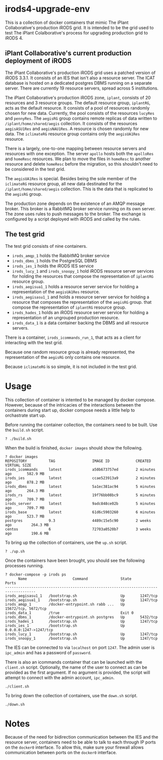 # irods4-upgrade-env

This is a collection of docker containers that mimic The iPlant Collaborative's production iRODS 
grid. It is intended to be the grid used to test The iPlant Colalborative's process for upgrading
production grid to iRODS 4.

## iPlant Collaborative's current production deployment of iRODS

The iPlant Collaborative's production iRODS grid uses a patched version of iRODS 3.3.1. It consists 
of an IES that isn't also a resource server. The ICAT database is hosted on a dedicated postgres 
DBMS running on a separate server. There are currently 19 resource servers, spread across 5 
institutions.

The iPlant Collaborative's production iRODS zone, `iplant`, consists of 20 resources and 3 resource
groups. The default resource group, `iplantRG`, acts as the default resource. It consists of a pool 
of resources randomly chosen for new data. Currently, the pool consists of the resources `lucyRes` 
and `pennyRes`. The `aegisRG` group contains remote replicas of data written to 
`/iplant/home/shared/aegis` collection. It consists of the resources `aegisASU1Res` and 
`aegisNAU1Res`. A resource is chosen randomly for new data. The `iclimateRG` resource group contains 
only the `aegisUA1Res` resource.

There is a largely, one-to-one mapping between resource servers and resources with one exception. 
The server `apollo` hosts both the `apolloRes` and `homeResc` resources. We plan to move the
files in `homeResc` to another resource and delete `homeResc` before the migration, so this 
shouldn't need to be considered in the test grid. 

The `aegisUA1Res` is special. Besides being the sole member of the `iclimateRG` resource group, all
new data destinated for the `/iplant/home/shared/aegis` collection. This is the data that is 
replicated to the `aegisRG` group.

The production zone depends on the existence of an AMQP message broker. This broker is a RabbitMQ 
broker service running on its own server. The zone uses rules to push messages to the broker. The
exchange is configured by a script deployed with iRODS and called by the rules.

## The test grid

The test grid consists of nine containers.

* `irods_amqp_1` holds the RabbitMQ broker service
* `irods_dbms_1` holds the PostgreSQL DBMS
* `irods_ies_1` holds the iRODS IES service
* `irods_lucy_1` and `irods_snoopy_1` hold iRODS resource server services for holding the resources
   that compose the representation of `iplantRG` resource group.
* `irods_aegisua1_1` holds a resource server service for holding a representation of the 
   `aegisUA1Res` resource. 
* `irods_aegisasu1_1` and holds a resource server service for holding a resource that composes the
   representation of the `aegisRG` group.
   that compose the representation of `iplantRG` resource group.
* `irods_hades_1` holds an iRODS resource server service for holding a representation of an 
   ungrouped production resource.
* `irods_data_1` is a data container backing the DBMS and all resource servers.

There is a container, `irods_icommands_run_1`, that acts as a client for interacting with the test 
grid.

Because one random resource group is already represented, the representation of the `aegisRG` only
contains one resource.

Because `iclimateRG` is so simple, it is not included in the test grid.

# Usage

This collection of container is intented to be managed by docker compose. However, because of the 
intricacies of the interactions between the containers during start up, docker compose needs a
little help to orchastrate start up.

Before running the container collection, the containers need to be built. Use the `build.sh` script.


```
? ./build.sh
```


When the build is finished, `docker images` should show the following.

```
? docker images
REPOSITORY          TAG                 IMAGE ID            CREATED             VIRTUAL SIZE
irods_icommands     latest              a50b673757ed        2 minutes ago       582.9 MB
irods_ies           latest              ccae523913a9        2 minutes ago       878.2 MB
irods_dbms          latest              5a1ec381ac94        5 minutes ago       264.3 MB
irods_rs            latest              19f76bb08bc9        5 minutes ago       709.7 MB
irods_server        latest              9adc848ce02b        5 minutes ago       709.7 MB
irods_base          latest              61d6c5903260        6 minutes ago       523.7 MB
postgres            9.3                 4489c15e5c90        2 weeks ago         264.3 MB
centos              6                   72703a0520b7        3 weeks ago         190.6 MB
```

To bring up the collection of containers, use the `up.sh` script.

```
? ./up.sh
```

Once the containers have been brought, you should see the following processes running.

```
? docker-compose -p irods ps
      Name                     Command               State            Ports          
------------------------------------------------------------------------------------
irods_aegisasu1_1   /bootstrap.sh                    Up       1247/tcp               
irods_aegisua1_1    /bootstrap.sh                    Up       1247/tcp               
irods_amqp_1        /docker-entrypoint.sh rabb ...   Up       15672/tcp, 5672/tcp    
irods_data_1        /true                            Exit 0                          
irods_dbms_1        /docker-entrypoint.sh postgres   Up       5432/tcp               
irods_hades_1       /bootstrap.sh                    Up       1247/tcp               
irods_ies_1         /bootstrap.sh                    Up       0.0.0.0:1247->1247/tcp 
irods_lucy_1        /bootstrap.sh                    Up       1247/tcp               
irods_snoopy_1      /bootstrap.sh                    Up       1247/tcp   
```

The IES can be connected to via `localhost` on port `1247`. The admin user is `ipc_admin` and has a
password of `password`.  

There is also an icommands container that can be launched with the `client.sh` script. Optionally,
the name of the user to connect as can be provided as the first argument. If no argument is 
provided, the script will attempt to connect with the admin account, `ipc_admin`. 

```
./client.sh
```

To bring down the collection of containers, use the `down.sh` script.

```
./down.sh
```


# Notes

Because of the need for bidirection communication between the IES and the resource server,
containers need to be able to talk to each through IP ports on the `docker0` interface. To allow 
this, make sure your firewall allows communication between ports on the `docker0` interface.
